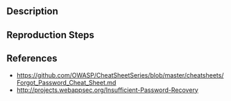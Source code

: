 ## Description


## Reproduction Steps


## References

- https://github.com/OWASP/CheatSheetSeries/blob/master/cheatsheets/Forgot_Password_Cheat_Sheet.md
- http://projects.webappsec.org/Insufficient-Password-Recovery

